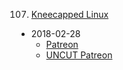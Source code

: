 107. [Kneecapped Linux](https://linuxgamecast.com/2018/02/lwdw-kneecapped-linux/)
   * 2018-02-28
      * [Patreon](https://www.patreon.com/posts/lwdw-kneecapped-17276462)
      * [UNCUT Patreon](https://www.patreon.com/posts/lwdw-uncut-17276755)
